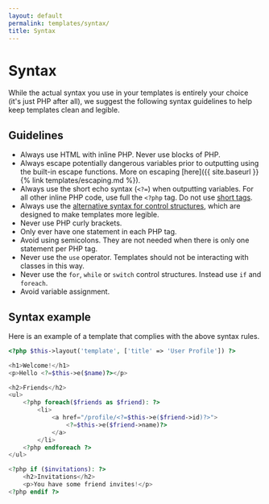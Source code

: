 ```yaml
---
layout: default
permalink: templates/syntax/
title: Syntax
---
```


Syntax
======

While the actual syntax you use in your templates is entirely your choice (it's just PHP after all), we suggest the following syntax guidelines to help keep templates clean and legible.

## Guidelines

- Always use HTML with inline PHP. Never use blocks of PHP.
- Always escape potentially dangerous variables prior to outputting using the built-in escape functions. More on escaping [here]({{ site.baseurl }}{% link templates/escaping.md %}).
- Always use the short echo syntax (`<?=`) when outputting variables. For all other inline PHP code, use full the `<?php` tag. Do not use [short tags](http://us3.php.net/manual/en/ini.core.php#ini.short-open-tag).
- Always use the [alternative syntax for control structures](http://php.net/manual/en/control-structures.alternative-syntax.php), which are designed to make templates more legible.
- Never use PHP curly brackets.
- Only ever have one statement in each PHP tag.
- Avoid using semicolons. They are not needed when there is only one statement per PHP tag.
- Never use the `use` operator. Templates should not be interacting with classes in this way.
- Never use the `for`, `while` or `switch` control structures. Instead use `if` and `foreach`.
- Avoid variable assignment.

## Syntax example

Here is an example of a template that complies with the above syntax rules.

~~~ php
<?php $this->layout('template', ['title' => 'User Profile']) ?>

<h1>Welcome!</h1>
<p>Hello <?=$this->e($name)?></p>

<h2>Friends</h2>
<ul>
    <?php foreach($friends as $friend): ?>
        <li>
            <a href="/profile/<?=$this->e($friend->id)?>">
                <?=$this->e($friend->name)?>
            </a>
        </li>
    <?php endforeach ?>
</ul>

<?php if ($invitations): ?>
    <h2>Invitations</h2>
    <p>You have some friend invites!</p>
<?php endif ?>
~~~
